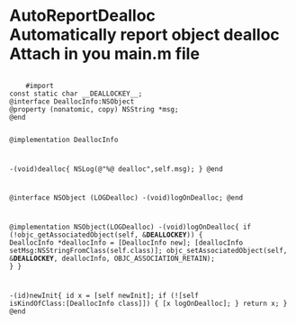 AutoReportDealloc<br>
Automatically report object dealloc<br>
Attach in you main.m file
=================
<code>
	#import <objc/runtime.h>
const static char __DEALLOCKEY__;
@interface DeallocInfo:NSObject
@property (nonatomic, copy) NSString *msg;
@end

@implementation DeallocInfo

-(void)dealloc{
    NSLog(@"%@ dealloc",self.msg);
}
@end


@interface NSObject (LOGDealloc)
-(void)logOnDealloc;
@end


@implementation NSObject(LOGDealloc)
-(void)logOnDealloc{
    if (!objc_getAssociatedObject(self, &__DEALLOCKEY__)) {
        DeallocInfo *deallocInfo = [DeallocInfo new];
        [deallocInfo setMsg:NSStringFromClass(self.class)];
        objc_setAssociatedObject(self, &__DEALLOCKEY__, deallocInfo, OBJC_ASSOCIATION_RETAIN);
    }
}

-(id)newInit{
    id x = [self newInit];
    if (![self isKindOfClass:[DeallocInfo class]]) {
        [x logOnDealloc];
    }
    return x;
}
@end

</code>
